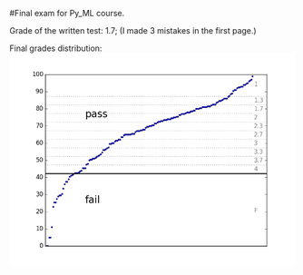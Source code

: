 #Final exam for Py_ML course.

Grade of the written test: 1.7;
(I made 3 mistakes in the first page.)

Final grades distribution:
![alt text](https://github.com/StefanCobeli/Python-for-Machine-Learning/blob/master/final_exam/grade_distribution.PNG)
